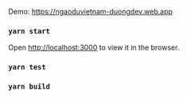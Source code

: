 
Demo: https://ngaoduvietnam-duongdev.web.app

### `yarn start`

Open [http://localhost:3000](http://localhost:3000) to view it in the browser.

### `yarn test`

### `yarn build`
